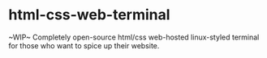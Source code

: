 # html-css-web-terminal
~WIP~ Completely open-source html/css web-hosted linux-styled terminal for those who want to spice up their website. 
